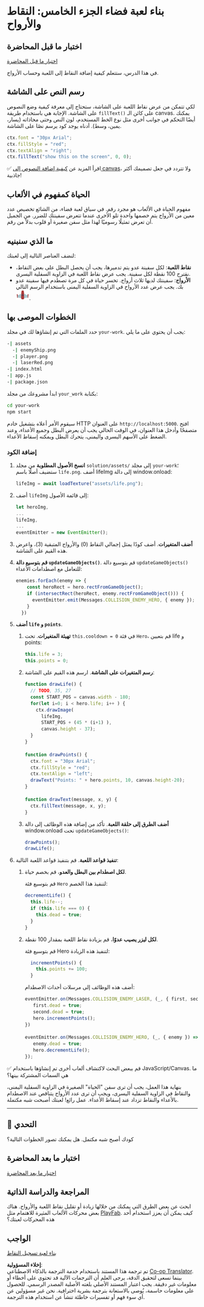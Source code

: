 <!--
CO_OP_TRANSLATOR_METADATA:
{
  "original_hash": "4e8250db84b027c9ff816b4e4c093457",
  "translation_date": "2025-08-25T22:02:54+00:00",
  "source_file": "6-space-game/5-keeping-score/README.md",
  "language_code": "ar"
}
-->
# بناء لعبة فضاء الجزء الخامس: النقاط والأرواح

## اختبار ما قبل المحاضرة

[اختبار ما قبل المحاضرة](https://ashy-river-0debb7803.1.azurestaticapps.net/quiz/37)

في هذا الدرس، ستتعلم كيفية إضافة النقاط إلى اللعبة وحساب الأرواح.

## رسم النص على الشاشة

لكي تتمكن من عرض نقاط اللعبة على الشاشة، ستحتاج إلى معرفة كيفية وضع النصوص على الشاشة. الإجابة هي باستخدام طريقة `fillText()` على كائن الـ canvas. يمكنك أيضًا التحكم في جوانب أخرى مثل نوع الخط المستخدم، لون النص وحتى محاذاته (يسار، يمين، وسط). أدناه يوجد كود يرسم نصًا على الشاشة.

```javascript
ctx.font = "30px Arial";
ctx.fillStyle = "red";
ctx.textAlign = "right";
ctx.fillText("show this on the screen", 0, 0);
```

✅ اقرأ المزيد عن [كيفية إضافة النصوص إلى canvas](https://developer.mozilla.org/docs/Web/API/Canvas_API/Tutorial/Drawing_text)، ولا تتردد في جعل تصميمك أكثر جاذبية!

## الحياة كمفهوم في الألعاب

مفهوم الحياة في الألعاب هو مجرد رقم. في سياق لعبة فضاء، من الشائع تخصيص عدد معين من الأرواح يتم خصمها واحدة تلو الأخرى عندما تتعرض سفينتك للضرر. من الجميل أن تعرض تمثيلًا رسوميًا لهذا مثل سفن صغيرة أو قلوب بدلاً من رقم.

## ما الذي سنبنيه

لنضف العناصر التالية إلى لعبتك:

- **نقاط اللعبة**: لكل سفينة عدو يتم تدميرها، يجب أن يحصل البطل على بعض النقاط، نقترح 100 نقطة لكل سفينة. يجب عرض نقاط اللعبة في الزاوية السفلية اليسرى.
- **الأرواح**: سفينتك لديها ثلاث أرواح. تخسر حياة في كل مرة تصطدم فيها سفينة عدو بك. يجب عرض عدد الأرواح في الزاوية السفلية اليمنى باستخدام الرسم التالي ![صورة الحياة](../../../../translated_images/life.6fb9f50d53ee0413cd91aa411f7c296e10a1a6de5c4a4197c718b49bf7d63ebf.ar.png).

## الخطوات الموصى بها

حدد الملفات التي تم إنشاؤها لك في مجلد `your-work`. يجب أن يحتوي على ما يلي:

```bash
-| assets
  -| enemyShip.png
  -| player.png
  -| laserRed.png
-| index.html
-| app.js
-| package.json
```

ابدأ مشروعك من مجلد `your_work` بكتابة:

```bash
cd your-work
npm start
```

سيقوم الأمر أعلاه بتشغيل خادم HTTP على العنوان `http://localhost:5000`. افتح متصفحًا وأدخل هذا العنوان، في الوقت الحالي يجب أن يعرض البطل وجميع الأعداء، وعند الضغط على الأسهم اليسرى واليمنى، يتحرك البطل ويمكنه إسقاط الأعداء.

### إضافة الكود

1. **انسخ الأصول المطلوبة** من مجلد `solution/assets/` إلى مجلد `your-work`؛ ستضيف أصلًا باسم `life.png`. أضف lifeImg إلى دالة window.onload:

    ```javascript
    lifeImg = await loadTexture("assets/life.png");
    ```

1. أضف `lifeImg` إلى قائمة الأصول:

    ```javascript
    let heroImg,
    ...
    lifeImg,
    ...
    eventEmitter = new EventEmitter();
    ```
  
2. **أضف المتغيرات**. أضف كودًا يمثل إجمالي النقاط (0) والأرواح المتبقية (3)، واعرض هذه القيم على الشاشة.

3. **قم بتوسيع دالة `updateGameObjects()`**. قم بتوسيع دالة `updateGameObjects()` للتعامل مع اصطدامات الأعداء:

    ```javascript
    enemies.forEach(enemy => {
        const heroRect = hero.rectFromGameObject();
        if (intersectRect(heroRect, enemy.rectFromGameObject())) {
          eventEmitter.emit(Messages.COLLISION_ENEMY_HERO, { enemy });
        }
      })
    ```

4. **أضف `life` و `points`**. 
   1. **تهيئة المتغيرات**. تحت `this.cooldown = 0` في فئة `Hero`، قم بتعيين life و points:

        ```javascript
        this.life = 3;
        this.points = 0;
        ```

   1. **رسم المتغيرات على الشاشة**. ارسم هذه القيم على الشاشة:

        ```javascript
        function drawLife() {
          // TODO, 35, 27
          const START_POS = canvas.width - 180;
          for(let i=0; i < hero.life; i++ ) {
            ctx.drawImage(
              lifeImg, 
              START_POS + (45 * (i+1) ), 
              canvas.height - 37);
          }
        }
        
        function drawPoints() {
          ctx.font = "30px Arial";
          ctx.fillStyle = "red";
          ctx.textAlign = "left";
          drawText("Points: " + hero.points, 10, canvas.height-20);
        }
        
        function drawText(message, x, y) {
          ctx.fillText(message, x, y);
        }

        ```

   1. **أضف الطرق إلى حلقة اللعبة**. تأكد من إضافة هذه الوظائف إلى دالة window.onload تحت `updateGameObjects()`:

        ```javascript
        drawPoints();
        drawLife();
        ```

1. **تنفيذ قواعد اللعبة**. قم بتنفيذ قواعد اللعبة التالية:

   1. **لكل اصطدام بين البطل والعدو**، قم بخصم حياة.
   
      قم بتوسيع فئة `Hero` لتنفيذ هذا الخصم:

        ```javascript
        decrementLife() {
          this.life--;
          if (this.life === 0) {
            this.dead = true;
          }
        }
        ```

   2. **لكل ليزر يصيب عدوًا**، قم بزيادة نقاط اللعبة بمقدار 100 نقطة.

      قم بتوسيع فئة Hero لتنفيذ هذه الزيادة:
    
        ```javascript
          incrementPoints() {
            this.points += 100;
          }
        ```

        أضف هذه الوظائف إلى مرسلات أحداث الاصطدام:

        ```javascript
        eventEmitter.on(Messages.COLLISION_ENEMY_LASER, (_, { first, second }) => {
           first.dead = true;
           second.dead = true;
           hero.incrementPoints();
        })

        eventEmitter.on(Messages.COLLISION_ENEMY_HERO, (_, { enemy }) => {
           enemy.dead = true;
           hero.decrementLife();
        });
        ```

✅ قم ببعض البحث لاكتشاف ألعاب أخرى تم إنشاؤها باستخدام JavaScript/Canvas. ما هي السمات المشتركة بينها؟

بنهاية هذا العمل، يجب أن ترى سفن "الحياة" الصغيرة في الزاوية السفلية اليمنى، والنقاط في الزاوية السفلية اليسرى، ويجب أن ترى عدد الأرواح يتناقص عند الاصطدام بالأعداء والنقاط تزداد عند إسقاط الأعداء. عمل رائع! لعبتك أصبحت شبه مكتملة.

---

## 🚀 التحدي

كودك أصبح شبه مكتمل. هل يمكنك تصور الخطوات التالية؟

## اختبار ما بعد المحاضرة

[اختبار ما بعد المحاضرة](https://ashy-river-0debb7803.1.azurestaticapps.net/quiz/38)

## المراجعة والدراسة الذاتية

ابحث عن بعض الطرق التي يمكنك من خلالها زيادة أو تقليل نقاط اللعبة والأرواح. هناك بعض محركات الألعاب المثيرة للاهتمام مثل [PlayFab](https://playfab.com). كيف يمكن أن يعزز استخدام أحد هذه المحركات لعبتك؟

## الواجب

[بناء لعبة تسجيل النقاط](assignment.md)

**إخلاء المسؤولية**:  
تم ترجمة هذا المستند باستخدام خدمة الترجمة بالذكاء الاصطناعي [Co-op Translator](https://github.com/Azure/co-op-translator). بينما نسعى لتحقيق الدقة، يرجى العلم أن الترجمات الآلية قد تحتوي على أخطاء أو معلومات غير دقيقة. يجب اعتبار المستند الأصلي بلغته الأصلية المصدر الرسمي. للحصول على معلومات حاسمة، يُوصى بالاستعانة بترجمة بشرية احترافية. نحن غير مسؤولين عن أي سوء فهم أو تفسيرات خاطئة تنشأ عن استخدام هذه الترجمة.